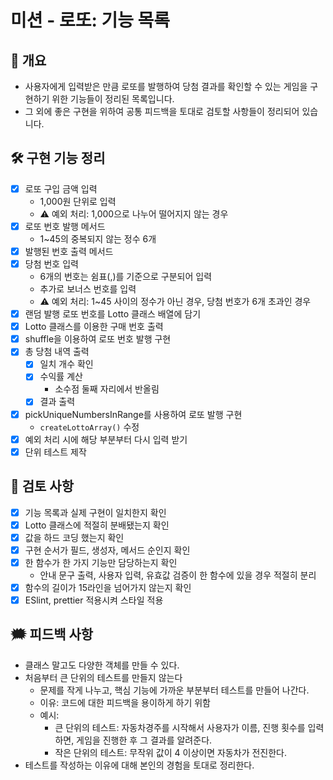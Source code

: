 # 미션 - 로또: 기능 목록

## 🔖 개요
- 사용자에게 입력받은 만큼 로또를 발행하여 당첨 결과를 확인할 수 있는 게임을 구현하기 위한 기능들이 정리된 목록입니다.
- 그 외에 좋은 구현을 위하여 공통 피드백을 토대로 검토할 사항들이 정리되어 있습니다.

## 🛠️ 구현 기능 정리
- [x] 로또 구입 금액 입력
    - 1,000원 단위로 입력
    - ⚠️ 예외 처리: 1,000으로 나누어 떨어지지 않는 경우
- [x] 로또 번호 발행 메서드
    - 1~45의 중복되지 않는 정수 6개
- [x] 발행된 번호 출력 메서드
- [x] 당첨 번호 입력
    - 6개의 번호는 쉼표(,)를 기준으로 구분되어 입력
    - 추가로 보너스 번호를 입력
    - ⚠️ 예외 처리: 1~45 사이의 정수가 아닌 경우, 당첨 번호가 6개 초과인 경우
- [x] 랜덤 발행 로또 번호를 Lotto 클래스 배열에 담기
- [x] Lotto 클래스를 이용한 구매 번호 출력
- [x] shuffle을 이용하여 로또 번호 발행 구현
- [x] 총 당첨 내역 출력
    - [x] 일치 개수 확인
    - [x] 수익률 계산
        - 소수점 둘째 자리에서 반올림
    - [x] 결과 출력
- [x] pickUniqueNumbersInRange를 사용하여 로또 발행 구현
    - `createLottoArray()` 수정
- [x] 예외 처리 시에 해당 부분부터 다시 입력 받기
- [x] 단위 테스트 제작

## 🧐 검토 사항
- [x] 기능 목록과 실제 구현이 일치한지 확인
- [x] Lotto 클래스에 적절히 분배됐는지 확인
- [x] 값을 하드 코딩 했는지 확인
- [x] 구현 순서가 필드, 생성자, 메서드 순인지 확인
- [x] 한 함수가 한 가지 기능만 담당하는지 확인
    - 안내 문구 출력, 사용자 입력, 유효값 검증이 한 함수에 있을 경우 적절히 분리
- [x] 함수의 길이가 15라인을 넘어가지 않는지 확인
- [x] ESlint, prettier 적용시켜 스타일 적용

## 🗯️ 피드백 사항
- 클래스 말고도 다양한 객체를 만들 수 있다.
- 처음부터 큰 단위의 테스트를 만들지 않는다
    - 문제를 작게 나누고, 핵심 기능에 가까운 부분부터 테스트를 만들어 나간다.
    - 이유: 코드에 대한 피드백을 용이하게 하기 위함
    - 예시:
        - 큰 단위의 테스트: 자동차경주를 시작해서 사용자가 이름, 진행 횟수를 입력하면, 게임을 진행한 후 그 결과를 알려준다.
        - 작은 단위의 테스트: 무작위 값이 4 이상이면 자동차가 전진한다.
- 테스트를 작성하는 이유에 대해 본인의 경험을 토대로 정리한다.